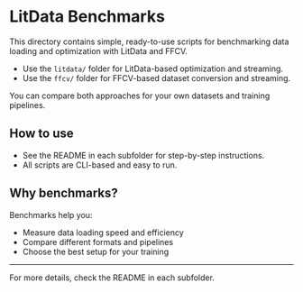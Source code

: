 # LitData Benchmarks

This directory contains simple, ready-to-use scripts for benchmarking data loading and optimization with LitData and FFCV.

- Use the `litdata/` folder for LitData-based optimization and streaming.
- Use the `ffcv/` folder for FFCV-based dataset conversion and streaming.

You can compare both approaches for your own datasets and training pipelines.

## How to use

- See the README in each subfolder for step-by-step instructions.
- All scripts are CLI-based and easy to run.

## Why benchmarks?

Benchmarks help you:
- Measure data loading speed and efficiency
- Compare different formats and pipelines
- Choose the best setup for your training

---

For more details, check the README in each subfolder.
